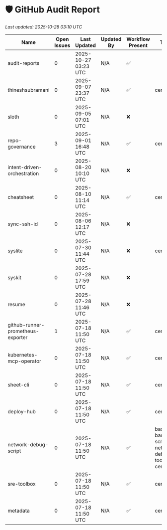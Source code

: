 # 🛡️ GitHub Audit Report

_Last updated: 2025-10-28 03:10 UTC_

| Name | Open Issues | Last Updated | Updated By | Workflow Present | Topics | Branch |
|------|-------------|--------------|------------|------------------|--------|--------|
| audit-reports | 0 | 2025-10-27 03:23 UTC | N/A | ✅ |  | main |
| thineshsubramani | 0 | 2025-09-07 23:37 UTC | N/A | ✅ | certified | master |
| sloth | 0 | 2025-09-05 07:01 UTC | N/A | ❌ |  | main |
| repo-governance | 3 | 2025-09-01 16:48 UTC | N/A | ✅ | certified | main |
| intent-driven-orchestration | 0 | 2025-08-20 10:10 UTC | N/A | ❌ |  | main |
| cheatsheet | 0 | 2025-08-10 11:14 UTC | N/A | ✅ | certified | main |
| sync-ssh-id | 0 | 2025-08-06 12:17 UTC | N/A | ❌ |  | main |
| syslite | 0 | 2025-07-30 11:44 UTC | N/A | ❌ | certified | main |
| syskit | 0 | 2025-07-28 17:59 UTC | N/A | ❌ |  | main |
| resume | 0 | 2025-07-28 11:46 UTC | N/A | ❌ |  | main |
| github-runner-prometheus-exporter | 1 | 2025-07-18 11:50 UTC | N/A | ✅ | certified | main |
| kubernetes-mcp-operator | 0 | 2025-07-18 11:50 UTC | N/A | ✅ | certified | main |
| sheet-cli | 0 | 2025-07-18 11:50 UTC | N/A | ✅ | certified | main |
| deploy-hub | 0 | 2025-07-18 11:50 UTC | N/A | ✅ | certified | main |
| network-debug-script | 0 | 2025-07-18 11:50 UTC | N/A | ✅ | bash, bash-script, network-debugging, toolbox, certified | main |
| sre-toolbox | 0 | 2025-07-18 11:50 UTC | N/A | ✅ | certified | main |
| metadata | 0 | 2025-07-18 11:50 UTC | N/A | ✅ | certified | main |
